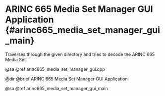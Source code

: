 # ARINC 665 Media Set Manager GUI Application {#arinc665_media_set_manager_gui_main}

Traverses through the given directory and tries to decode the ARINC 665 Media
Set.

@sa @ref arinc665_media_set_manager_gui.cpp

@dir
@brief ARINC 665 Media Set Manager GUI Application

@sa @ref arinc665_media_set_manager_gui_main
